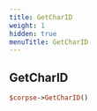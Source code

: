 ```yaml
---
title: GetCharID
weight: 1
hidden: true
menuTitle: GetCharID
---
```

## GetCharID
```perl
$corpse->GetCharID()
```